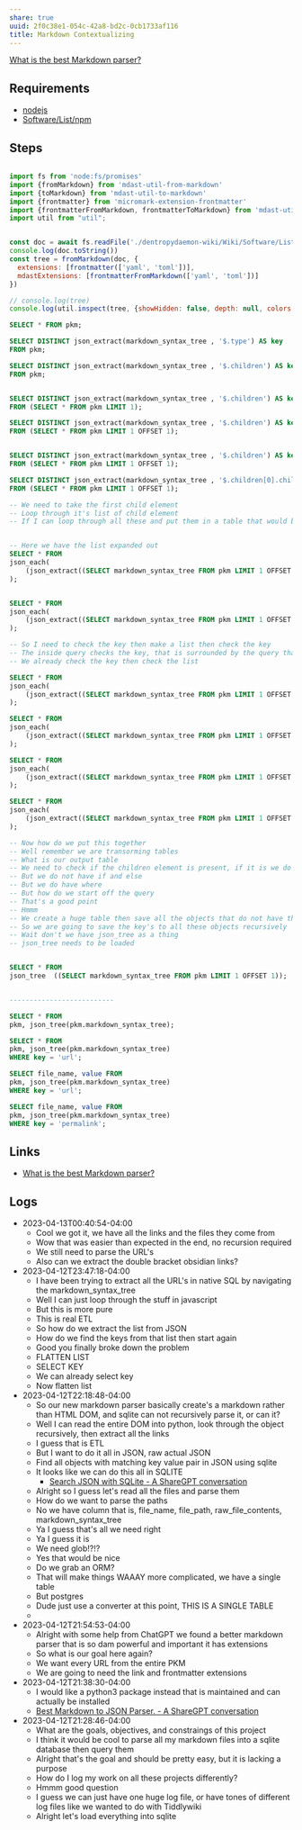 ```yaml
---
share: true
uuid: 2f0c38e1-054c-42a8-bd2c-0cb1733af116
title: Markdown Contextualizing
---
```

[What is the best Markdown parser?](/undefined)

## Requirements

* [nodejs](/94377dc4-14fb-44cd-9892-4cf3cff78726)
* [Software/List/npm](/undefined)

## Steps

``` js

import fs from 'node:fs/promises'
import {fromMarkdown} from 'mdast-util-from-markdown'
import {toMarkdown} from 'mdast-util-to-markdown'
import {frontmatter} from 'micromark-extension-frontmatter'
import {frontmatterFromMarkdown, frontmatterToMarkdown} from 'mdast-util-frontmatter'
import util from "util";


const doc = await fs.readFile('./dentropydaemon-wiki/Wiki/Software/List/docker.md')
console.log(doc.toString())
const tree = fromMarkdown(doc, {
  extensions: [frontmatter(['yaml', 'toml'])],
  mdastExtensions: [frontmatterFromMarkdown(['yaml', 'toml'])]
})

// console.log(tree)
console.log(util.inspect(tree, {showHidden: false, depth: null, colors: true}))

```

``` sql
SELECT * FROM pkm;

SELECT DISTINCT json_extract(markdown_syntax_tree , '$.type') AS key
FROM pkm;

SELECT DISTINCT json_extract(markdown_syntax_tree , '$.children') AS key
FROM pkm;


SELECT DISTINCT json_extract(markdown_syntax_tree , '$.children') AS key
FROM (SELECT * FROM pkm LIMIT 1);

SELECT DISTINCT json_extract(markdown_syntax_tree , '$.children') AS key
FROM (SELECT * FROM pkm LIMIT 1 OFFSET 1);


SELECT DISTINCT json_extract(markdown_syntax_tree , '$.children') AS key
FROM (SELECT * FROM pkm LIMIT 1 OFFSET 1);

SELECT DISTINCT json_extract(markdown_syntax_tree , '$.children[0].children') AS key
FROM (SELECT * FROM pkm LIMIT 1 OFFSET 1);

-- We need to take the first child element
-- Loop through it's list of child element 
-- If I can loop through all these and put them in a table that would be great


-- Here we have the list expanded out
SELECT * FROM
json_each(
	(json_extract((SELECT markdown_syntax_tree FROM pkm LIMIT 1 OFFSET 1) , '$.children[0].children'))
);


SELECT * FROM
json_each(
	(json_extract((SELECT markdown_syntax_tree FROM pkm LIMIT 1 OFFSET 1) , '$'))
);

-- So I need to check the key then make a list then check the key
-- The inside query checks the key, that is surrounded by the query that makes the list, then recursive
-- We already check the key then check the list

SELECT * FROM
json_each(
	(json_extract((SELECT markdown_syntax_tree FROM pkm LIMIT 1 OFFSET 1) , '$.children'))
);

SELECT * FROM
json_each(
	(json_extract((SELECT markdown_syntax_tree FROM pkm LIMIT 1 OFFSET 1) , '$.children[0].children'))
);

SELECT * FROM
json_each(
	(json_extract((SELECT markdown_syntax_tree FROM pkm LIMIT 1 OFFSET 1) , '$.children[0].children[0].children'))
);

SELECT * FROM
json_each(
	(json_extract((SELECT markdown_syntax_tree FROM pkm LIMIT 1 OFFSET 1) , '$.children[0].children[0].children[0].children'))
);

-- Now how do we put this together
-- Well remember we are transorming tables
-- What is our output table
-- We need to check if the children element is present, if it is we do something
-- But we do not have if and else
-- But we do have where
-- But how do we start off the query
-- That's a good point
-- Hmmm
-- We create a huge table then save all the objects that do not have the children key
-- So we are going to save the key's to all these objects recursively
-- Wait don't we have json_tree as a thing
-- json_tree needs to be loaded


SELECT * FROM
json_tree  ((SELECT markdown_syntax_tree FROM pkm LIMIT 1 OFFSET 1));


--------------------------

SELECT * FROM
pkm, json_tree(pkm.markdown_syntax_tree);

SELECT * FROM
pkm, json_tree(pkm.markdown_syntax_tree)
WHERE key = 'url';

SELECT file_name, value FROM
pkm, json_tree(pkm.markdown_syntax_tree)
WHERE key = 'url';

SELECT file_name, value FROM
pkm, json_tree(pkm.markdown_syntax_tree)
WHERE key = 'permalink';

```

## Links

* [What is the best Markdown parser?](/undefined)

## Logs

* 2023-04-13T00:40:54-04:00
	* Cool we got it, we have all the links and the files they come from
	* Wow that was easier than expected in the end, no recursion required
	* We still need to parse the URL's
	* Also can we extract the double bracket obsidian links?
* 2023-04-12T23:47:18-04:00
	* I have been trying to extract all the URL's in native SQL by navigating the markdown_syntax_tree
	* Well I can just loop through the stuff in javascript
	* But this is more pure
	* This is real ETL
	* So how do we extract the list from JSON
	* How do we find the keys from that list then start again
	* Good you finally broke down the problem
	* FLATTEN LIST
	* SELECT KEY
	* We can already select key
	* Now flatten list
* 2023-04-12T22:18:48-04:00
	* So our new markdown parser basically create's a markdown rather than HTML DOM, and sqlite can not recursively parse it, or can it?
	* Well I can read the entire DOM into python, look through the object recursively, then extract all the links
	* I guess that is ETL
	* But I want to do it all in JSON, raw actual JSON
	* Find all objects with matching key value pair in JSON using sqlite
	* It looks like we can do this all in SQLITE
		* [Search JSON with SQLite - A ShareGPT conversation](https://sharegpt.com/c/DGAXiyy)
	* Alright so I guess let's read all the files and parse them
	* How do we want to parse the paths
	* No we have column that is, file_name, file_path, raw_file_contents, markdown_syntax_tree
	* Ya I guess that's all we need right
	* Ya I guess it is
	* We need glob!?!?
	* Yes that would be nice
	* Do we grab an ORM?
	* That will make things WAAAY more complicated, we have a single table
	* But postgres
	* Dude just use a converter at this point, THIS IS A SINGLE TABLE
	* 
* 2023-04-12T21:54:53-04:00
	* Alright with some help from ChatGPT we found a better markdown parser that is so dam powerful and important it has extensions
	* So what is our goal here again?
	* We want every URL from the entire PKM
	* We are going to need the link and frontmatter extensions
* 2023-04-12T21:38:30-04:00
	* I would like a python3 package instead that is maintained and can actually be installed
	* [Best Markdown to JSON Parser. - A ShareGPT conversation](https://sharegpt.com/c/VFfk0h8)
* 2023-04-12T21:28:46-04:00
	* What are the goals, objectives, and constraings of this project
	* I think it would be cool to parse all my markdown files into a sqlite database then query them
	* Alright that's the goal and should be pretty easy, but it is lacking a purpose
	* How do I log my work on all these projects differently?
	* Hmmm good question
	* I guess we can just have one huge log file, or have tones of different log files like we wanted to do with Tiddlywiki
	* Alright let's load everything into sqlite